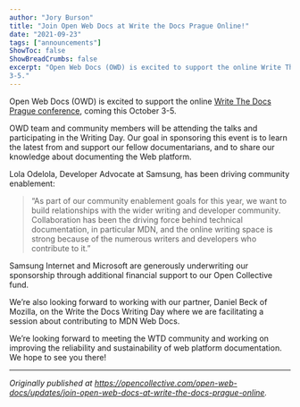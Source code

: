 ```yaml
---
author: "Jory Burson"
title: "Join Open Web Docs at Write the Docs Prague Online!"
date: "2021-09-23"
tags: ["announcements"]
ShowToc: false
ShowBreadCrumbs: false
excerpt: "Open Web Docs (OWD) is excited to support the online Write The Docs Prague conference, coming this October 
3-5."
---
```


Open Web Docs (OWD) is excited to support the online [Write The Docs Prague conference](https://www.writethedocs.org/conf/prague/2021/), coming this October 3-5. 

OWD team and community members will be attending the talks and participating in the Writing Day. Our goal in sponsoring this event is to learn the latest from and support our fellow documentarians, and to share our knowledge about documenting the Web platform.

Lola Odelola, Developer Advocate at Samsung, has been driving community enablement:

> “As part of our community enablement goals for this year, we want to build relationships with the wider writing and developer community. Collaboration has been the driving force behind technical documentation, in particular MDN, and the online writing space is strong because of the numerous writers and developers who contribute to it.”

Samsung Internet and Microsoft are generously underwriting our sponsorship through additional financial support to our Open Collective fund.

We’re also looking forward to working with our partner, Daniel Beck of Mozilla, on the Write the Docs Writing Day where we are facilitating a session about contributing to MDN Web Docs.

We’re looking forward to meeting the WTD community and working on improving the reliability and sustainability of web platform documentation. We hope to see you there!

---

_Originally published at https://opencollective.com/open-web-docs/updates/join-open-web-docs-at-write-the-docs-prague-online._